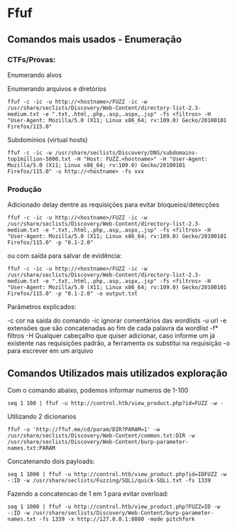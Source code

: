 Ffuf
========================

## Comandos mais usados - Enumeração

### CTFs/Provas:

Enumerando alvos

    

Enumerando arquivos e diretórios

    ffuf -c -ic -u http://<hostname>/FUZZ -ic -w /usr/share/seclists/Discovery/Web-Content/directory-list-2.3-medium.txt -e ".txt,.html,.php,.asp,.aspx,.jsp" -fs <filtros> -H "User-Agent: Mozilla/5.0 (X11; Linux x86_64; rv:109.0) Gecko/20100101 Firefox/115.0"

Subdomínios (virtual hosts)

    ffuf -c -ic -w /usr/share/seclists/Discovery/DNS/subdomains-top1million-5000.txt -H "Host: FUZZ.<hostname>" -H "User-Agent: Mozilla/5.0 (X11; Linux x86_64; rv:109.0) Gecko/20100101 Firefox/115.0" -u http://<hostname> -fs xxx

### Produção

Adicionado delay dentre as requisições para evitar bloqueios/detecções

    ffuf -c -ic -u http://<hostname>/FUZZ -ic -w /usr/share/seclists/Discovery/Web-Content/directory-list-2.3-medium.txt -e ".txt,.html,.php,.asp,.aspx,.jsp" -fs <filtros> -H "User-Agent: Mozilla/5.0 (X11; Linux x86_64; rv:109.0) Gecko/20100101 Firefox/115.0" -p "0.1-2.0"

ou com saída para salvar de evidência:

    ffuf -c -ic -u http://<hostname>/FUZZ -ic -w /usr/share/seclists/Discovery/Web-Content/directory-list-2.3-medium.txt -e ".txt,.html,.php,.asp,.aspx,.jsp" -fs <filtros> -H "User-Agent: Mozilla/5.0 (X11; Linux x86_64; rv:109.0) Gecko/20100101 Firefox/115.0" -p "0.1-2.0" -o output.txt

Parâmetros explicados:

-c cor na saída do comando
-ic ignorar comentários das wordlists
-u url
-e extensões que são concatenadas ao fim de cada palavra da wordlist
-f* filtros
-H Qualquer cabeçalho que quiser adicionar, caso informe um já existente nas requisições padrão, a ferramenta os substitui na requisição
-o para escrever em um arquivo


## Comandos Utilizados mais utilizados exploração

Com o comando abaixo, podemos informar numeros de 1-100

```
seq 1 100 | ffuf -u http://control.htb/view_product.php?id=FUZZ -w -
```

Utilizando 2 dicionarios

```
ffuf -u 'http://ffuf.me/cd/param/DIR?PARAM=1' -w /usr/share/seclists/Discovery/Web-Content/common.txt:DIR -w /usr/share/seclists/Discovery/Web-Content/burp-parameter-names.txt:PARAM
```

Concatenando dois payloads:

```
seq 1 1000 | ffuf -u http://control.htb/view_product.php?id=IDFUZZ -w -:ID -w /usr/share/seclists/Fuzzing/SQLi/quick-SQLi.txt -fs 1339
```

Fazendo a concatencao de 1 em 1 para evitar overload:

```
seq 1 1000 | ffuf -u http://control.htb/view_product.php?FUZZ=ID -w -:ID -w /usr/share/seclists/Discovery/Web-Content/burp-parameter-names.txt -fs 1339 -x http://127.0.0.1:8080 -mode pitchfork
```

